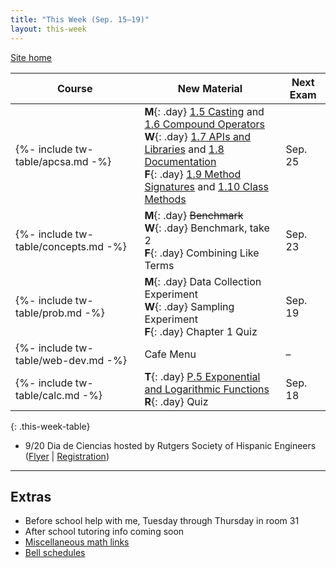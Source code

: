 ```yaml
---
title: "This Week (Sep. 15–19)"
layout: this-week
---
```


[Site home](./)

| Course                               | New Material                                                                                                                                                                                                                                                                                                                                                                                                                                                                                         | Next Exam |
| ------------------------------------ | ---------------------------------------------------------------------------------------------------------------------------------------------------------------------------------------------------------------------------------------------------------------------------------------------------------------------------------------------------------------------------------------------------------------------------------------------------------------------------------------------------- | --------- |
| {%- include tw-table/apcsa.md -%}    | **M**{: .day} [1.5 Casting](./csawesome2/1-5-casting-and-ranges-of-values.md) and [1.6 Compound Operators](./csawesome2/1-6-compound-assignment-operators.md) <br> **W**{: .day} [1.7 APIs and Libraries](./csawesome2/1-7-apis-and-libraries.md) and [1.8 Documentation](./csawesome2/1-8-documentation-with-comments-and-preconditions.md) <br>  **F**{: .day} [1.9 Method Signatures](./csawesome2/1-9-method-signatures.md) and [1.10 Class Methods](./csawesome2/1-10-calling-class-methods.md) | Sep. 25   |
| {%- include tw-table/concepts.md -%} | **M**{: .day} ~~Benchmark~~ <br>                                                                                                                                   **W**{: .day} Benchmark, take 2 <br>                                                                                                                                            **F**{: .day} Combining Like Terms                                                                                                     | Sep. 23   |
| {%- include tw-table/prob.md -%}     | **M**{: .day} Data Collection Experiment <br>                                                                                                                      **W**{: .day} Sampling Experiment <br>                                                                                                                                          **F**{: .day} Chapter 1 Quiz                                                                                                                      | Sep. 19   |
| {%- include tw-table/web-dev.md -%}  | Cafe Menu                                                                                                                                                                                                                                                                                                                                                                                                                                                                                            | –         |
| {%- include tw-table/calc.md -%}     | **T**{: .day} [P.5 Exponential and Logarithmic Functions](./calc-for-ap-larson/0.5-exponential-and-logarithmic-functions.md) <br>                                  **R**{: .day} Quiz                                                                                                                                                                                                                                                                                                                | Sep. 18   |
{: .this-week-table}

- 9/20 Dia de Ciencias hosted by Rutgers Society of Hispanic Engineers ([Flyer](./misc/tmp/dia-de-ciencias-2025-09-20.png) \| [Registration](https://rutgers.ca1.qualtrics.com/jfe/form/SV_bQKa2zxiq7d5vrU))

---

## Extras

- Before school help with me, Tuesday through Thursday in room 31
- After school tutoring info coming soon
- [Miscellaneous math links](./misc/math-links.md)
- [Bell schedules](./misc/bell-schedule.md)
